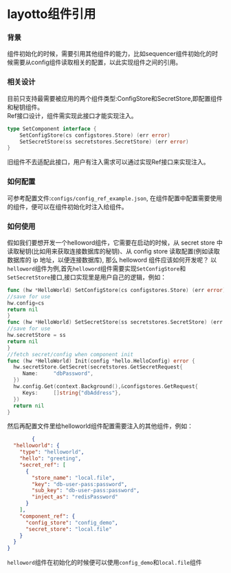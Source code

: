 # layotto组件引用

### 背景

组件初始化的时候，需要引用其他组件的能力，比如sequencer组件初始化的时候需要从config组件读取相关的配置，以此实现组件之间的引用。

###  相关设计

目前只支持最需要被应用的两个组件类型:ConfigStore和SecretStore,即配置组件和秘钥组件。  
Ref接口设计，组件需实现此接口才能实现注入。  

```go
type SetComponent interface {
	SetConfigStore(cs configstores.Store) (err error)
	SetSecretStore(ss secretstores.SecretStore) (err error)
}
```

旧组件不去适配此接口，用户有注入需求可以通过实现Ref接口来实现注入。

### 如何配置

可参考配置文件:`configs/config_ref_example.json`, 在组件配置中配置需要使用的组件，便可以在组件初始化时注入给组件。

### 如何使用
假如我们要想开发一个helloword组件，它需要在启动的时候，从 secret store 中读取秘钥(比如用来获取连接数据库的秘钥)、从 config store 读取配置(例如读取数据库的 ip 地址，以便连接数据库), 那么 helloword 组件应该如何开发呢？
以`helloword`组件为例,首先`helloword`组件需要实现`SetConfigStore`和`SetSecretStore`接口,接口实现里是用户自己的逻辑，例如：

```go
func (hw *HelloWorld) SetConfigStore(cs configstores.Store) (err error) {
//save for use
hw.config=cs
return nil
}
func (hw *HelloWorld) SetSecretStore(ss secretstores.SecretStore) (err error) {
//save for use
hw.secretStore = ss
return nil
}
//fetch secret/config when component init
func (hw *HelloWorld) Init(config *hello.HelloConfig) error {
  hw.secretStore.GetSecret(secretstores.GetSecretRequest{
     Name:     "dbPassword",
  })
  hw.config.Get(context.Background(),&configstores.GetRequest{
     Keys:     []string{"dbAddress"},
  })
  return nil
}
```

然后再配置文件里给helloworld组件配置需要注入的其他组件，例如：

```json
        {
  "helloworld": {
    "type": "helloworld",
    "hello": "greeting",
    "secret_ref": [
      {
        "store_name": "local.file",
        "key": "db-user-pass:password",
        "sub_key": "db-user-pass:password",
        "inject_as": "redisPassword"
      }
    ],
    "component_ref": {
      "config_store": "config_demo",
      "secret_store": "local.file"
    }
  }
}
```

`helloword`组件在初始化的时候便可以使用`config_demo`和`local.file`组件
